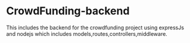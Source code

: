 # CrowdFunding-backend
This includes the backend for the crowdfunding project using expressJs and nodejs which includes models,routes,controllers,middleware.
